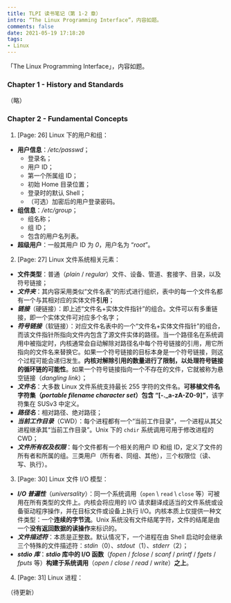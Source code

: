 ```yaml
---
title: TLPI 读书笔记（第 1-2 章）
intro: “The Linux Programming Interface”，内容如题。
comments: false
date: 2021-05-19 17:18:20
tags:
- Linux
---
```


「The Linux Programming Interface」，内容如题。

### Chapter 1 - History and Standards

（略）

### Chapter 2 - Fundamental Concepts

1. [Page: 26] Linux 下的用户和组：

* **用户信息**：*/etc/passwd*；
  * 登录名；
  * 用户 ID；
  * 第一个所属组 ID；
  * 初始 Home 目录位置；
  * 登录时的默认 Shell；
  * （可选）加密后的用户登录密码。
* **组信息**：*/etc/group*；
  * 组名称；
  * 组 ID；
  * 包含的用户名列表。
* **超级用户**：一般其用户 ID 为 *0*，用户名为 “*root*”。

2. [Page: 27] Linux 文件系统相关元素：

* **文件类型**：普通（*plain* / *regular*）文件、设备、管道、套接字、目录，以及符号链接；
* ***文件夹***：其内容采用类似“文件名表”的形式进行组织，表中的每一个文件名都有一个与其相对应的实体文件**引用**；
* ***链接***（硬链接）：即上述“文件名+实体文件指针”的组合。文件可以有多重链接，即一个实体文件可对应多个名字；
* ***符号链接***（软链接）：对应文件名表中的一个“文件名+实体文件指针”的组合，而该文件指针所指向文件内包含了源文件实体的路径。当一个路径名在系统调用中被指定时，内核通常会自动解除对路径名中每个符号链接的引用，用它所指向的文件名来替换它。如果一个符号链接的目标本身是一个符号链接，则这个过程可能会递归发生。**内核对解除引用的数量进行了限制，以处理符号链接的循环链的可能性**。如果一个符号链接指向一个不存在的文件，它就被称为悬空链接（*dangling link*）；
* ***文件名***：大多数 Linux 文件系统支持最长 255 字符的文件名。**可移植文件名字符集（*portable filename character set*）包含 “\[-._a-zA-Z0-9\]”**，该字符集在 SUSv3 中定义。
* ***路径名***：相对路径、绝对路径；
* ***当前工作目录***（CWD）：每个进程都有一个“当前工作目录”，一个进程从其父进程继承其“当前工作目录”。Unix 下的 `chdir` 系统调用可用于修改进程的 CWD；
* ***文件所有权及权限***：每个文件都有一个相关的用户 ID 和组 ID，定义了文件的所有者和所属的组。三类用户（所有者、同组、其他），三个权限位（读、写、执行）。

3. [Page: 30] Linux 文件 I/O 模型：

* ***I/O 普遍性***（*universality*）：同一个系统调用（`open` \ `read` \ `close` 等）可被用在所有类型的文件上。内核会将应用的 I/O 请求翻译成适当的文件系统或设备驱动程序操作，并在目标文件或设备上执行 I/O。内核本质上仅提供一种文件类型：一个**连续的字节流**。Unix 系统没有文件结尾字符，文件的结尾是由一个**没有返回数据的读操作**来标识的。
* ***文件描述符***：本质是正整数。默认情况下，一个进程在由 Shell 启动时会继承三个特殊的文件描述符：*stdin*（0）、*stdout*（1）、*stderr*（2）；
* ***stdio 库***：***stdio* 库中的 I/O 函数**（*fopen* / *fclose* / *scanf* / *printf* / *fgets* / *fputs* 等）**构建于系统调用**（*open* / *close* / *read* / *write*）**之上**。

4. [Page: 31] Linux 进程：

（待更新）
